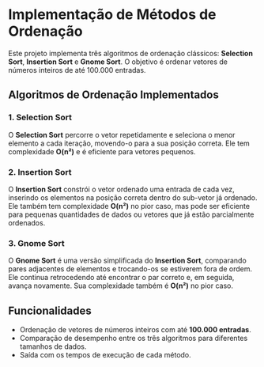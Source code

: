 # Implementação de Métodos de Ordenação

Este projeto implementa três algoritmos de ordenação clássicos: **Selection Sort**, **Insertion Sort** e **Gnome Sort**. O objetivo é ordenar vetores de números inteiros de até 100.000 entradas.

## Algoritmos de Ordenação Implementados

### 1. Selection Sort
O **Selection Sort** percorre o vetor repetidamente e seleciona o menor elemento a cada iteração, movendo-o para a sua posição correta. Ele tem complexidade **O(n²)** e é eficiente para vetores pequenos.

### 2. Insertion Sort
O **Insertion Sort** constrói o vetor ordenado uma entrada de cada vez, inserindo os elementos na posição correta dentro do sub-vetor já ordenado. Ele também tem complexidade **O(n²)** no pior caso, mas pode ser eficiente para pequenas quantidades de dados ou vetores que já estão parcialmente ordenados.

### 3. Gnome Sort
O **Gnome Sort** é uma versão simplificada do **Insertion Sort**, comparando pares adjacentes de elementos e trocando-os se estiverem fora de ordem. Ele continua retrocedendo até encontrar o par correto e, em seguida, avança novamente. Sua complexidade também é **O(n²)** no pior caso.

## Funcionalidades

- Ordenação de vetores de números inteiros com até **100.000 entradas**.
- Comparação de desempenho entre os três algoritmos para diferentes tamanhos de dados.
- Saída com os tempos de execução de cada método.
